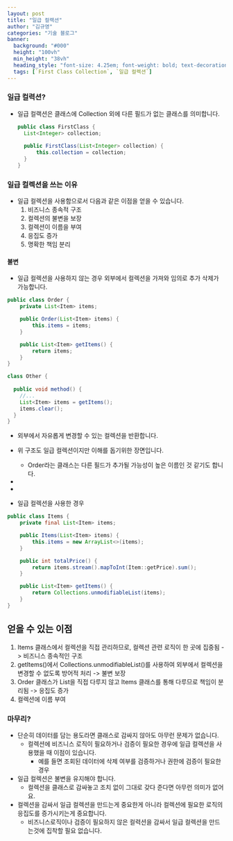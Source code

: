```yaml
---
layout: post  
title: "일급 컬랙션"
author: "김규영"
categories: "기술 블로그"
banner:
  background: "#000"
  height: "100vh"
  min_height: "38vh"
  heading_style: "font-size: 4.25em; font-weight: bold; text-decoration: underline"
  tags: [`First Class Collection`, `일급 컬렉션`]
---
```


### 일급 컬력션?
- 일급 컬랙션은 클래스에 Collection 외에 다른 필드가 없는 클래스를 의미합니다.
  ```java
  public class FirstClass {
    List<Integer> collection;
    
    public FirstClass(List<Integer> collection) {
        this.collection = collection;
    }
  }
  ```
 
### 일급 컬렉션을 쓰는 이유
- 일급 컬렉션을 사용함으로서 다음과 같은 이점을 얻을 수 있습니다.
  1. 비즈니스 종속적 구조
  2. 컬렉션의 불변을 보장
  3. 컬렉션이 이름을 부여
  4. 응집도 증가
  5. 명확한 책임 분리

#### 불변
- 일급 컬렉션을 사용하지 않는 경우 외부에서 컬렉션을 가져와 임의로 추가 삭제가 가능합니다.

```java
public class Order {
    private List<Item> items;

    public Order(List<Item> items) {
        this.items = items;
    }

    public List<Item> getItems() {
        return items;
    }
}

class Other {
  
  public void method() {
    //...
    List<Item> items = getItems();
    items.clear();
  }
}
```
- 외부에서 자유롭게 변경할 수 있는 컬렉션을 반환합니다.
- 위 구조도 일급 컬렉션이지만 이해를 돕기위한 장면입니다.
  - Order라는 클래스는 다른 필드가 추가될 가능성이 높은 이름인 것 같기도 합니다.



-
-
- 일급 컬렉션을 사용한 경우
```java
public class Items { 
    private final List<Item> items;

    public Items(List<Item> items) {
        this.items = new ArrayList<>(items);
    }

    public int totalPrice() {
        return items.stream().mapToInt(Item::getPrice).sum();
    }

    public List<Item> getItems() {
        return Collections.unmodifiableList(items);
    }
}
```

## 얻을 수 있는 이점
1. Items 클래스에서 컬렉션을 직접 관리하므로, 컬렉션 관련 로직이 한 곳에 집중됨 -> 비즈니스 종속적인 구조
2. getItems()에서 Collections.unmodifiableList()를 사용하여 외부에서 컬렉션을 변경할 수 없도록 방어적 처리 -> 불변 보장
3. Order 클래스가 List<Item>을 직접 다루지 않고 Items 클래스를 통해 다루므로 책임이 분리됨 -> 응집도 증가
4. 컬렉션에 이름 부여

### 마무리?
- 단순히 데이터를 담는 용도라면 클래스로 감싸지 않아도 아무런 문제가 없습니다.
  - 컬렉션에 비즈니스 로직이 필요하거나 검증이 필요한 경우에 일급 컬렉션을 사용했을 때 이점이 있습니다.
      - 예를 들면 조회된 데이터에 삭제 여부를 검증하거나 권한에 검증이 필요한 경우
- 일급 컬렉션은 불변을 유지해야 합니다.
  - 컬렉션을 클래스로 감싸놓고 조치 없이 그대로 갖다 준다면 아무런 의미가 없어요.
- 컬렉션을 감싸서 일급 컬렉션을 만드는게 중요한게 아니라 컬렉션에 필요한 로직의 응집도를 증가시키는게 중요합니다.
  - 비즈니스로직이나 검증이 필요하지 않은 컬력션을 감싸서 일급 컬렉션을 만드는것에 집착할 필요 없습니다.














